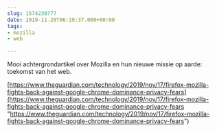 ```yaml
---
slug: 1574230777
date: 2019-11-20T06:19:37.000+00:00
tags:
- mozilla
- web

---
```

Mooi achtergrondartikel over Mozilla en hun nieuwe missie op aarde: toekomst van het web.

[https://www.theguardian.com/technology/2019/nov/17/firefox-mozilla-fights-back-against-google-chrome-dominance-privacy-fears](https://www.theguardian.com/technology/2019/nov/17/firefox-mozilla-fights-back-against-google-chrome-dominance-privacy-fears "https://www.theguardian.com/technology/2019/nov/17/firefox-mozilla-fights-back-against-google-chrome-dominance-privacy-fears")